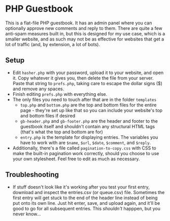 # PHP Guestbook

This is a flat-file PHP guestbook. It has an admin panel where you can optionally approve new comments and reply to them. There are quite a few anti-spam measures built in, but this is designed for my use case, which is a smaller website, and as such may not be as effective for websites that get a lot of traffic (and, by extension, a lot of bots).

## Setup

- Edit `hasher.php` with your password, upload it to your website, and open it. Copy whatever it gives you, then delete the file from your server. Paste that string to `prefs.php`, taking care to escape the dollar signs ($) and remove any spaces. 
- Finish editing `prefs.php` with everything else.
- The only files you need to touch after that are in the folder  `templates`
    - `top.php` and `bottom.php` are the top and bottom files for the entire page - they're set up like that so you can include your website's top and bottom files if desired
    - `gb-header.php` and `gb-footer.php` are the header and footer to the guestbook itself and shouldn't contain any structural HTML tags (that's what the top and bottom are for)
    - `entry.php` is the template for displaying entries. The variables you have to work with are `$name`, `$url`, `$date`, `$comment`, and `$reply`.
- Additionally, there's a file called `pagination-to-copy.css` with CSS to make the built-in pagination work correctly, should you choose to use your own stylesheet. Feel free to edit as much as necessary.

## Troubleshooting

- If stuff doesn't look like it's working after you test your first entry, download and inspect the entries.csv (or queue.csv) file. Sometimes the first entry will get stuck to the end of the header line instead of being put onto its own line. Just hit enter, save, and upload again, and it'll be good to go for all subsequent entries. This *shouldn't* happpen, but you never know...